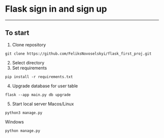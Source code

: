 # Flask sign in and sign up
---
## To start
1. Clone repository
```
git clone https://github.com/FeliksNovoselskyi/flask_first_proj.git
```
2. Select directory
3. Set requirements
```
pip install -r requirements.txt
```
4. Upgrade database for user table
```
flask --app main.py db upgrade
```
5. Start local server
Macos/Linux
```
python3 manage.py
```
Windows
```
python manage.py
```